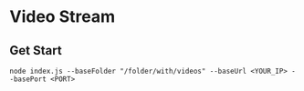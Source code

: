 # Video Stream

## Get Start

`node index.js --baseFolder "/folder/with/videos" --baseUrl <YOUR_IP> --basePort <PORT>`
